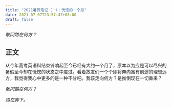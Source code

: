 ```yaml
---
title: "2021暑假笔记（一）：恍惚的一个月"
date: 2021-07-07T23:57:47+08:00
draft: false
---
```


_敢问路在何方？_
<!--more-->
## 正文
从今年高考英语科结束铃响起至今已经有大约一个月了，原本以为应是可以尽兴的暑假至今却在恍惚的状态之中度过。看着故友们一个个即将奔向富有前途的理想远方，我觉得我心中更多的是一种不甘吧。我该走向何方？是推倒现在一切重来？

_敢问路在何方？_

_路在脚下。_